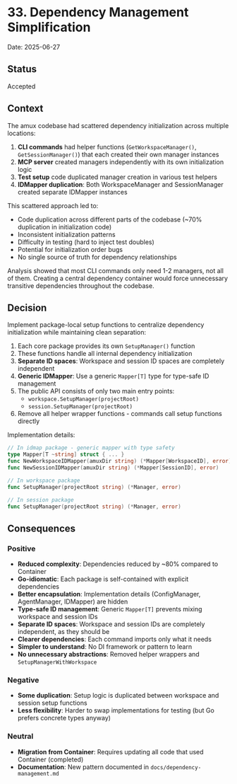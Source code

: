 # 33. Dependency Management Simplification

Date: 2025-06-27

## Status

Accepted

## Context

The amux codebase had scattered dependency initialization across multiple locations:

1. **CLI commands** had helper functions (`GetWorkspaceManager()`, `GetSessionManager()`) that each created their own manager instances
2. **MCP server** created managers independently with its own initialization logic
3. **Test setup** code duplicated manager creation in various test helpers
4. **IDMapper duplication**: Both WorkspaceManager and SessionManager created separate IDMapper instances

This scattered approach led to:

- Code duplication across different parts of the codebase (~70% duplication in initialization code)
- Inconsistent initialization patterns
- Difficulty in testing (hard to inject test doubles)
- Potential for initialization order bugs
- No single source of truth for dependency relationships

Analysis showed that most CLI commands only need 1-2 managers, not all of them. Creating a central dependency container would force unnecessary transitive dependencies throughout the codebase.

## Decision

Implement package-local setup functions to centralize dependency initialization while maintaining clean separation:

1. Each core package provides its own `SetupManager()` function
2. These functions handle all internal dependency initialization
3. **Separate ID spaces**: Workspace and session ID spaces are completely independent
4. **Generic IDMapper**: Use a generic `Mapper[T]` type for type-safe ID management
5. The public API consists of only two main entry points:
   - `workspace.SetupManager(projectRoot)`
   - `session.SetupManager(projectRoot)`
6. Remove all helper wrapper functions - commands call setup functions directly

Implementation details:

```go
// In idmap package - generic mapper with type safety
type Mapper[T ~string] struct { ... }
func NewWorkspaceIDMapper(amuxDir string) (*Mapper[WorkspaceID], error)
func NewSessionIDMapper(amuxDir string) (*Mapper[SessionID], error)

// In workspace package
func SetupManager(projectRoot string) (*Manager, error)

// In session package
func SetupManager(projectRoot string) (*Manager, error)
```

## Consequences

### Positive

- **Reduced complexity**: Dependencies reduced by ~80% compared to Container
- **Go-idiomatic**: Each package is self-contained with explicit dependencies
- **Better encapsulation**: Implementation details (ConfigManager, AgentManager, IDMapper) are hidden
- **Type-safe ID management**: Generic `Mapper[T]` prevents mixing workspace and session IDs
- **Separate ID spaces**: Workspace and session IDs are completely independent, as they should be
- **Clearer dependencies**: Each command imports only what it needs
- **Simpler to understand**: No DI framework or pattern to learn
- **No unnecessary abstractions**: Removed helper wrappers and `SetupManagerWithWorkspace`

### Negative

- **Some duplication**: Setup logic is duplicated between workspace and session setup functions
- **Less flexibility**: Harder to swap implementations for testing (but Go prefers concrete types anyway)

### Neutral

- **Migration from Container**: Requires updating all code that used Container (completed)
- **Documentation**: New pattern documented in `docs/dependency-management.md`
